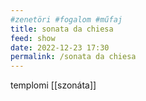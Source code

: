 ```yaml
---
#zenetöri #fogalom #műfaj
title: sonata da chiesa
feed: show
date: 2022-12-23 17:30
permalink: /sonata da chiesa
---
```

templomi [[szonáta]]